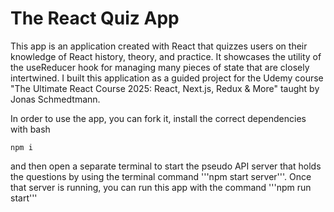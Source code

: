 # The React Quiz App

This app is an application created with React that quizzes users on their knowledge of React history, theory, and practice. It showcases the utility of the useReducer hook for managing many pieces of state that are closely intertwined. I built this application as a guided project for the Udemy course "The Ultimate React Course 2025: React, Next.js, Redux & More" taught by Jonas Schmedtmann.

In order to use the app, you can fork it, install the correct dependencies with 
bash
``` 
npm i
```
and then open a separate terminal to start the pseudo API server that holds the questions by using the terminal command '''npm start server'''. Once that server is running, you can run this app with the command '''npm run start'''
